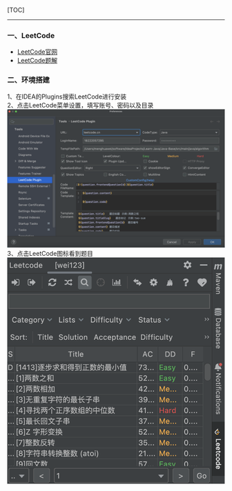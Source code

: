 [TOC]

---

### 一、LeetCode
- [LeetCode官网](https://leetcode.cn/)
- [LeetCode题解](https://doocs.gitee.io/leetcode/#/solution/0000-0099/0001.Two%20Sum/README)


### 二、环境搭建
1、在IDEA的Plugins搜索LeetCode进行安装  
2、点击LeetCode菜单设置，填写账号、密码以及目录
![](imgs/settings.png)
3、点击LeetCode图标看到题目
![](imgs/question.png)


